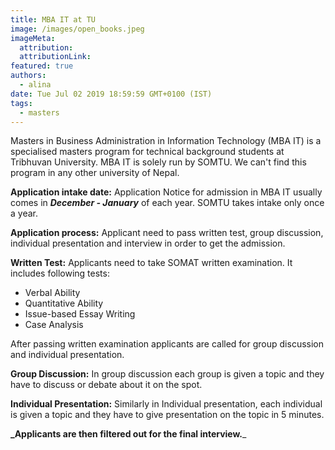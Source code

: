 ```yaml
---
title: MBA IT at TU
image: /images/open_books.jpeg
imageMeta:
  attribution:
  attributionLink:
featured: true
authors: 
  - alina
date: Tue Jul 02 2019 18:59:59 GMT+0100 (IST)
tags:
  - masters
---
```


Masters in Business Administration in Information Technology (MBA IT) is a specialised masters program for technical background students at Tribhuvan University.
MBA IT is solely run by SOMTU. We can't find this program in any other university of Nepal. 

**Application intake date:**
Application Notice for admission in MBA IT usually comes in _**December - January**_ of each year. SOMTU takes intake only once a year.

**Application process:** 
Applicant need to pass written test, group discussion, individual presentation and interview in order to get the admission.

**Written Test:**
Applicants need to take SOMAT written examination. It includes following tests:
- Verbal Ability
- Quantitative Ability
- Issue-based Essay Writing
- Case Analysis

After passing written examination applicants are called for group discussion and individual presentation.

**Group Discussion:** 
In group discussion each group is given a topic and they have to discuss or debate about it on the spot. 

**Individual Presentation:**
Similarly in Individual presentation, each individual is given a topic and they have to give presentation on the topic in 5 minutes.

**_Applicants are then filtered out for the final interview.**_ 




